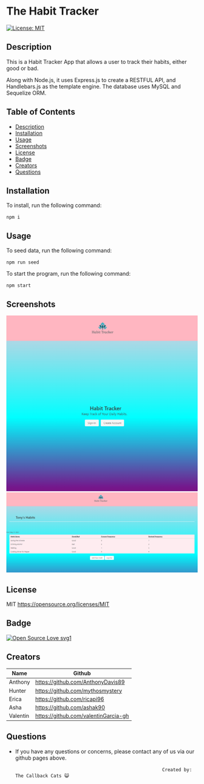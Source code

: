 # The Habit Tracker

 [![License: MIT](https://img.shields.io/badge/License-MIT-yellow.svg)](https://opensource.org/licenses/MIT)

## Description

This is a Habit Tracker App that allows a user to track their habits, either good or bad. 

Along with Node.js, it uses Express.js to create a RESTFUL API, and Handlebars.js as the template engine. The database uses MySQL and Sequelize ORM.


## Table of Contents 
* [Description](#description)
* [Installation](#installation)
* [Usage](#usage)
* [Screenshots](#screenshots)
* [License](#license)
* [Badge](#badge)
* [Creators](#creators)
* [Questions](#questions)

## Installation

To install, run the following command:  
```
npm i
```


## Usage 

To seed data, run the following command:
```
npm run seed
```

To start the program, run the following command:
```
npm start
```


## Screenshots

![homepage](./public/images/homepage.png)
![tonystark](./public/images/tony-habits.png)



## License

MIT
https://opensource.org/licenses/MIT


## Badge

[![Open Source Love svg1](https://badges.frapsoft.com/os/v1/open-source.svg?v=103)](https://github.com/ellerbrock/open-source-badges/)


## Creators

| Name    | Github  |
| ------- | ----------- |
| Anthony | https://github.com/AnthonyDavis89 |
| Hunter  | https://github.com/mythosmystery |
| Erica   | https://github.com/ricapi96  |
| Asha    | https://github.com/ashak90   |
| Valentin| https://github.com/valentinGarcia-gh  |



## Questions

* If you have any questions or concerns, please contact any of us via our github pages above.






                                                            Created by: The Callback Cats 😺
